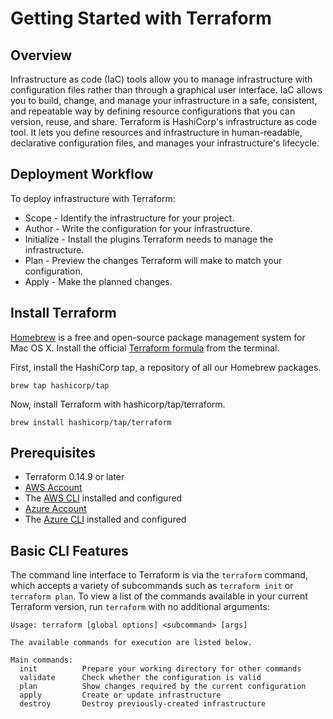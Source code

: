 # Getting Started with Terraform

## Overview

Infrastructure as code (IaC) tools allow you to manage infrastructure with configuration files rather than through a graphical user interface. IaC allows you to build, change, and manage your infrastructure in a safe, consistent, and repeatable way by defining resource configurations that you can version, reuse, and share. Terraform is HashiCorp's infrastructure as code tool. It lets you define resources and infrastructure in human-readable, declarative configuration files, and manages your infrastructure's lifecycle.

## Deployment Workflow

To deploy infrastructure with Terraform:

- Scope - Identify the infrastructure for your project.  
- Author - Write the configuration for your infrastructure.  
- Initialize - Install the plugins Terraform needs to manage the infrastructure.  
- Plan - Preview the changes Terraform will make to match your configuration.  
- Apply - Make the planned changes.

## Install Terraform

[Homebrew](https://brew.sh/) is a free and open-source package management system for Mac OS X. Install the official [Terraform formula](https://github.com/hashicorp/homebrew-tap) from the terminal.

First, install the HashiCorp tap, a repository of all our Homebrew packages.

```
brew tap hashicorp/tap
```

Now, install Terraform with hashicorp/tap/terraform.

```
brew install hashicorp/tap/terraform
```

## Prerequisites

- Terraform 0.14.9 or later
- [AWS Account](https://aws.amazon.com/free/)
- The [AWS CLI](https://docs.aws.amazon.com/cli/latest/userguide/install-cliv2.html) installed and configured
- [Azure Account](https://azure.microsoft.com/en-us/free/)
- The [Azure CLI](https://docs.microsoft.com/en-us/cli/azure/install-azure-cli) installed and configured

## Basic CLI Features

The command line interface to Terraform is via the `terraform` command, which accepts a variety of subcommands such as `terraform init` or `terraform plan`. To view a list of the commands available in your current Terraform version, run `terraform` with no additional arguments:

```
Usage: terraform [global options] <subcommand> [args]

The available commands for execution are listed below.

Main commands:
  init          Prepare your working directory for other commands
  validate      Check whether the configuration is valid
  plan          Show changes required by the current configuration
  apply         Create or update infrastructure
  destroy       Destroy previously-created infrastructure
```
